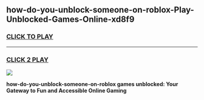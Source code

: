 
## how-do-you-unblock-someone-on-roblox-Play-Unblocked-Games-Online-xd8f9
<h3>
<a href="https://premium76.site?title=how-do-you-unblock-someone-on-roblox&ref=25A">CLICK TO PLAY</a></h3>
<hr>

<h3>
<a href="https://premium76.site?title=how-do-you-unblock-someone-on-roblox&ref=25A">CLICK 2 PLAY</a>
  
</h3>

<a href="https://premium76.site?title=how-do-you-unblock-someone-on-roblox&ref=25A"><img src="https://clearcache.store/games.png"></a>


**how-do-you-unblock-someone-on-roblox games unblocked: Your Gateway to Fun and Accessible Online Gaming**

